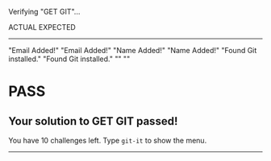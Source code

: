 Verifying "GET GIT"...

ACTUAL                             EXPECTED
------                             --------
"Email Added!"                     "Email Added!"
"Name Added!"                      "Name Added!"
"Found Git installed."             "Found Git installed."
""                                 ""
# PASS

Your solution to GET GIT passed!
-----------------------------------------------------------------

You have 10 challenges left.
Type `git-it` to show the menu.

-----------------------------------------------------------------

